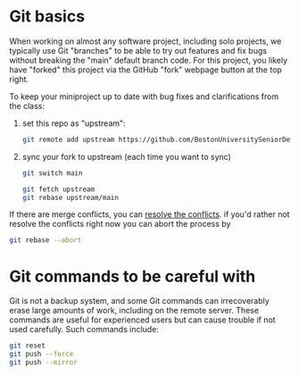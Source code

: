# Git basics

When working on almost any software project, including solo projects,
we typically use Git "branches" to be able to try out features and
fix bugs without breaking the "main" default branch code.
For this project, you likely have "forked" this project via the
GitHub "fork" webpage button at the top right.

To keep your miniproject up to date with bug fixes and clarifications from the class:

1. set this repo as "upstream":

    ```sh
    git remote add upstream https://github.com/BostonUniversitySeniorDesign/2020-sensor-miniproject.git
    ```
2. sync your fork to upstream (each time you want to sync)

    ```sh
    git switch main

    git fetch upstream
    git rebase upstream/main
    ```

If there are merge conflicts, you can
[resolve the conflicts](https://docs.github.com/en/github/collaborating-with-issues-and-pull-requests/resolving-a-merge-conflict-using-the-command-line). if you'd rather not resolve the conflicts right now you can abort the process by

```sh
git rebase --abort
```
 
# Git commands to be careful with 
Git is not a backup system, and some Git commands can irrecoverably erase large amounts of work, including on the remote server. These commands are useful for experienced users but can cause trouble if not used carefully. Such commands include:

```sh
git reset
git push --force
git push --mirror
```
